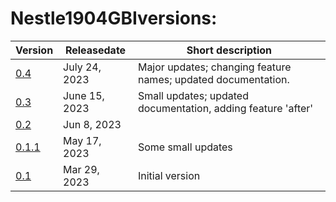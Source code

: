 # Nestle1904GBIversions:

Version | Releasedate | Short description 
--- | --- | ---
[0.4]([https://github.com/tonyjurg/Nestle1904LFT/blob/main/resources/converter/CreateTFfromLowFatXML(ver%200_6).ipynb](https://github.com/tonyjurg/Nestle1904GBI/blob/main/resources/converter/CreateTFfromGBI(v0_4).ipynb)) | July 24, 2023 | Major updates; changing feature names; updated documentation.
[0.3](https://github.com/tonyjurg/Nestle1904GBI/blob/main/resources/converter/CreateTFfromGBI(v0_3).ipynb) | June 15, 2023 | Small updates; updated documentation, adding feature 'after'
[0.2](https://github.com/tonyjurg/Nestle1904GBI/blob/main/resources/converter/CreateTFfromGBI(0_2).ipynb) | Jun 8, 2023 | 
[0.1.1](https://github.com/tonyjurg/Nestle1904GBI/blob/v0.1.1/resources/converter/CreateTFfromXML.ipynb) | May 17, 2023 | Some small updates
[0.1](https://github.com/tonyjurg/Nestle1904GBI/blob/v0.1/resources/converter/CreateTFfromXML.ipynb) | Mar 29, 2023 | Initial version
